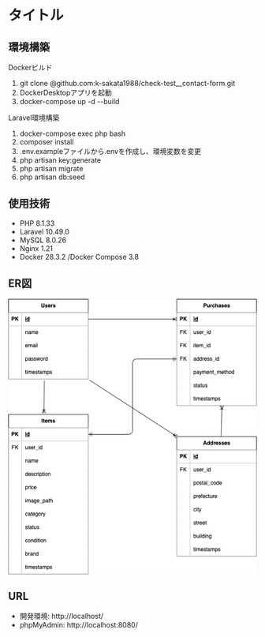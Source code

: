 # タイトル

## 環境構築
Dockerビルド
1. git clone @github.com:k-sakata1988/check-test__contact-form.git
2. DockerDesktopアプリを起動
3. docker-compose up -d --build

Laravel環境構築
1. docker-compose exec php bash
2. composer install
3. .env.exampleファイルから.envを作成し、環境変数を変更
4. php artisan key:generate
5. php artisan migrate
6. php artisan db:seed

## 使用技術
- PHP 8.1.33
- Laravel 10.49.0
- MySQL 8.0.26
- Nginx 1.21
- Docker 28.3.2 /Docker Compose 3.8

## ER図
![ER図](./er.drawio.png)

## URL
- 開発環境: http://localhost/
- phpMyAdmin: http://localhost:8080/